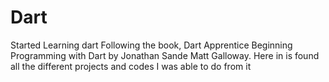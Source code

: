 # Dart

Started Learning dart Following the book, Dart Apprentice Beginning Programming with Dart
by  Jonathan Sande Matt Galloway.
Here in is found all the different projects and codes I was able to do from it

